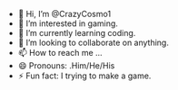 - 👋 Hi, I’m @CrazyCosmo1
- 👀 I’m interested in gaming.
- 🌱 I’m currently learning coding.
- 💞️ I’m looking to collaborate on anything.
- 📫 How to reach me ...
- 😄 Pronouns: .Him/He/His
- ⚡ Fun fact: I trying to make a game.

<!---
CrazyCosmo1/CrazyCosmo1 is a ✨ special ✨ repository because its `README.md` (this file) appears on your GitHub profile.
You can click the Preview link to take a look at your changes.
--->

